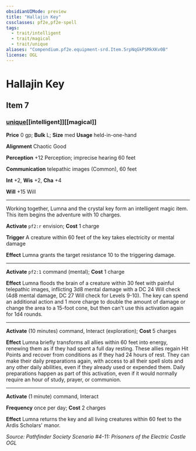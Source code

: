 ```yaml
---
obsidianUIMode: preview
title: "Hallajin Key"
cssclasses: pf2e,pf2e-spell
tags:
  - trait/intelligent
  - trait/magical
  - trait/unique
aliases: "Compendium.pf2e.equipment-srd.Item.5rpNqGkPSMkXKv0B"
license: OGL
---
```

# Hallajin Key
## Item 7
### [unique](unique "Unique Rarity Trait")[[intelligent]][[magical]]


**Price** 0 gp; 
**Bulk** L; **Size** med
**Usage** held-in-one-hand

**Alignment** Chaotic Good

**Perception** +12 Perception; imprecise hearing 60 feet

**Communication** telepathic images (Common), 60 feet

**Int** +2, **Wis** +2, **Cha** +4

**Will** +15 Will

* * *

Working together, Lumna and the crystal key form an intelligent magic item. This item begins the adventure with 10 charges.

**Activate** `pf2:r` envision; **Cost** 1 charge

**Trigger** A creature within 60 feet of the key takes electricity or mental damage

**Effect** Lumna grants the target resistance 10 to the triggering damage.

* * *

**Activate** `pf2:1` command (mental); **Cost** 1 charge

**Effect** Lumna floods the brain of a creature within 30 feet with painful telepathic images, inflicting 3d8 mental damage with a DC 24 Will check (4d8 mental damage, DC 27 Will check for Levels 9-10). The key can spend an additional action and 1 more charge to double the amount of damage or change the area to a 15-foot cone, but then can't use this activation again for 1d4 rounds.

* * *

**Activate** (10 minutes) command, Interact (exploration); **Cost** 5 charges

**Effect** Lumna briefly transforms all allies within 60 feet into energy, renewing them as if they had spent a full day resting. These allies regain Hit Points and recover from conditions as if they had 24 hours of rest. They can make their daily preparations again, with access to all their spell slots and any other daily abilities, even if they already used or expended them. Daily preparations happen as part of this activation, even if it would normally require an hour of study, prayer, or communion.

* * *

**Activate** (1 minute) command, Interact

**Frequency** once per day; **Cost** 2 charges

**Effect** Lumna returns the key and all living creatures within 60 feet to the Ardis Scholars' manor.

*Source: Pathfinder Society Scenario #4-11: Prisoners of the Electric Castle*
*OGL*